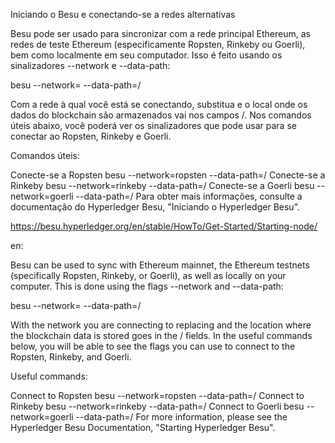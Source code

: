 Iniciando o Besu e conectando-se a redes alternativas

Besu pode ser usado para sincronizar com a rede principal Ethereum, as redes de teste Ethereum (especificamente Ropsten, Rinkeby ou Goerli), bem como localmente em seu computador. Isso é feito usando os sinalizadores --network e --data-path:

besu --network=<network> --data-path=<path>/<networkdata-path>

Com a rede à qual você está se conectando, substitua <network> e o local onde os dados do blockchain são armazenados vai nos campos <path>/<networkdata-path>. Nos comandos úteis abaixo, você poderá ver os sinalizadores que pode usar para se conectar ao Ropsten, Rinkeby e Goerli.


Comandos úteis:

Conecte-se a Ropsten
besu --network=ropsten --data-path=<caminho>/<ropstendata-path>
Conecte-se a Rinkeby
besu --network=rinkeby --data-path=<path>/<rinkebydata-path>
Conecte-se a Goerli
besu --network=goerli --data-path=<caminho>/<goerlidata-path>
Para obter mais informações, consulte a documentação do Hyperledger Besu, "Iniciando o Hyperledger Besu".

https://besu.hyperledger.org/en/stable/HowTo/Get-Started/Starting-node/



en:

Besu can be used to sync with Ethereum mainnet, the Ethereum testnets (specifically Ropsten, Rinkeby, or Goerli), as well as locally on your computer. This is done using the flags --network and --data-path:

besu --network=<network> --data-path=<path>/<networkdata-path>

With the network you are connecting to replacing <network> and the location where the blockchain data is stored goes in the <path>/<networkdata-path> fields. In the useful commands below, you will be able to see the flags you can use to connect to the Ropsten, Rinkeby, and Goerli.


Useful commands:

Connect to Ropsten
besu --network=ropsten --data-path=<path>/<ropstendata-path>
Connect to Rinkeby
besu --network=rinkeby --data-path=<path>/<rinkebydata-path>
Connect to Goerli
besu --network=goerli --data-path=<path>/<goerlidata-path>
For more information, please see the Hyperledger Besu Documentation, "Starting Hyperledger Besu".